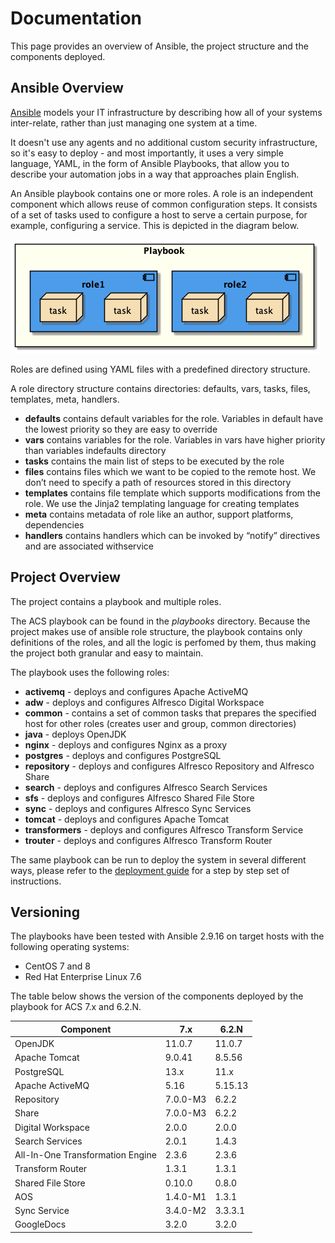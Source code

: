 # Documentation

This page provides an overview of Ansible, the project structure and the components deployed.

## Ansible Overview

[Ansible](https://www.ansible.com/overview/how-ansible-works) models your IT infrastructure by describing how all of your systems inter-relate, rather than just managing one system at a time.

It doesn't use any agents and no additional custom security infrastructure, so it's easy to deploy - and most importantly, it uses a very simple language, YAML, in the form of Ansible Playbooks, that allow you to describe your automation jobs in a way that approaches plain English.

An Ansible playbook contains one or more roles. A role is an independent component which allows reuse of common configuration steps. It consists of a set of tasks used to configure a host to serve a certain purpose, for example, configuring a service. This is depicted in the diagram below.

![Playbook Ovewview](./resources/playbook-overview.png)

Roles are defined using YAML files with a predefined directory structure.

A role directory structure contains directories: defaults, vars, tasks, files, templates, meta, handlers.

* **defaults** contains default variables for the role. Variables in default have the lowest priority so they are easy to override
* **vars** contains variables for the role. Variables in vars have higher priority than variables indefaults directory
* **tasks** contains the main list of steps to be executed by the role
* **files** contains files which we want to be copied to the remote host. We don’t need to specify a path of resources stored in this directory
* **templates** contains file template which supports modifications from the role. We use the Jinja2 templating language for creating templates
* **meta** contains metadata of role like an author, support platforms, dependencies
* **handlers** contains handlers which can be invoked by “notify” directives and are associated withservice

## Project Overview

The project contains a playbook and multiple roles.

The ACS playbook can be found in the _playbooks_ directory. Because the project makes use of ansible role structure, the playbook contains only definitions of the roles, and all the logic is perfomed by them, thus making the project both granular and easy to maintain.

The playbook uses the following roles:

* **activemq** - deploys and configures Apache ActiveMQ
* **adw** - deploys and configures Alfresco Digital Workspace
* **common** - contains a set of common tasks that prepares the specified host for other roles (creates user and group, common directories)
* **java** - deploys OpenJDK
* **nginx** - deploys and configures Nginx as a proxy
* **postgres** - deploys and configures PostgreSQL
* **repository** - deploys and configures Alfresco Repository and Alfresco Share
* **search** - deploys and configures Alfresco Search Services
* **sfs** - deploys and configures Alfresco Shared File Store
* **sync** - deploys and configures Alfresco Sync Services
* **tomcat** - deploys and configures Apache Tomcat
* **transformers** - deploys and configures Alfresco Transform Service
* **trouter** - deploys and configures Alfresco Transform Router

The same playbook can be run to deploy the system in several different ways, please refer to the [deployment guide](./deployment-guide.md) for a step by step set of instructions.

## Versioning

The playbooks have been tested with Ansible 2.9.16 on target hosts with the following operating systems:

* CentOS 7 and 8
* Red Hat Enterprise Linux 7.6

The table below shows the version of the components deployed by the playbook for ACS 7.x and 6.2.N.

| Component | 7.x | 6.2.N |
|-|-|-|
| OpenJDK | 11.0.7 | 11.0.7 |
| Apache Tomcat | 9.0.41 | 8.5.56 |
| PostgreSQL | 13.x | 11.x |
| Apache ActiveMQ | 5.16 | 5.15.13 |
| Repository | 7.0.0-M3 | 6.2.2 |
| Share | 7.0.0-M3 | 6.2.2 |
| Digital Workspace | 2.0.0 | 2.0.0 |
| Search Services | 2.0.1 | 1.4.3 |
| All-In-One Transformation Engine | 2.3.6 | 2.3.6 |
| Transform Router | 1.3.1 |  1.3.1 |
| Shared File Store | 0.10.0 | 0.8.0 |
| AOS | 1.4.0-M1 | 1.3.1 |
| Sync Service | 3.4.0-M2 | 3.3.3.1 |
| GoogleDocs | 3.2.0 | 3.2.0 |
